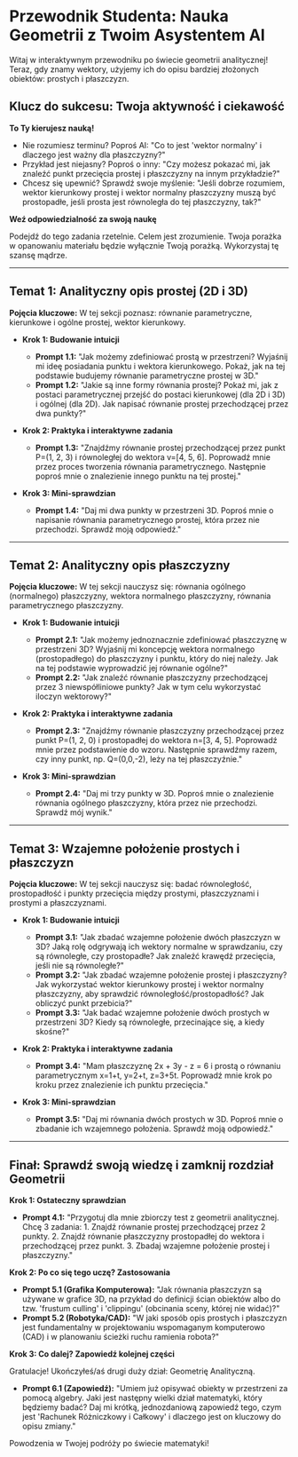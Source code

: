 # Przewodnik Studenta: Nauka Geometrii z Twoim Asystentem AI

Witaj w interaktywnym przewodniku po świecie geometrii analitycznej! Teraz, gdy znamy wektory, użyjemy ich do opisu bardziej złożonych obiektów: prostych i płaszczyzn.

## Klucz do sukcesu: Twoja aktywność i ciekawość

**To Ty kierujesz nauką!**

* Nie rozumiesz terminu? Poproś AI: "Co to jest 'wektor normalny' i dlaczego jest ważny dla płaszczyzny?"
* Przykład jest niejasny? Poproś o inny: "Czy możesz pokazać mi, jak znaleźć punkt przecięcia prostej i płaszczyzny na innym przykładzie?"
* Chcesz się upewnić? Sprawdź swoje myślenie: "Jeśli dobrze rozumiem, wektor kierunkowy prostej i wektor normalny płaszczyzny muszą być prostopadłe, jeśli prosta jest równoległa do tej płaszczyzny, tak?"

**Weź odpowiedzialność za swoją naukę**

Podejdź do tego zadania rzetelnie. Celem jest zrozumienie. Twoja porażka w opanowaniu materiału będzie wyłącznie Twoją porażką. Wykorzystaj tę szansę mądrze.

---

## Temat 1: Analityczny opis prostej (2D i 3D)

**Pojęcia kluczowe:** W tej sekcji poznasz: równanie parametryczne, kierunkowe i ogólne prostej, wektor kierunkowy.

* **Krok 1: Budowanie intuicji**
    * **Prompt 1.1:** "Jak możemy zdefiniować prostą w przestrzeni? Wyjaśnij mi ideę posiadania punktu i wektora kierunkowego. Pokaż, jak na tej podstawie budujemy równanie parametryczne prostej w 3D."
    * **Prompt 1.2:** "Jakie są inne formy równania prostej? Pokaż mi, jak z postaci parametrycznej przejść do postaci kierunkowej (dla 2D i 3D) i ogólnej (dla 2D). Jak napisać równanie prostej przechodzącej przez dwa punkty?"

* **Krok 2: Praktyka i interaktywne zadania**
    * **Prompt 1.3:** "Znajdźmy równanie prostej przechodzącej przez punkt P=(1, 2, 3) i równoległej do wektora v=[4, 5, 6]. Poprowadź mnie przez proces tworzenia równania parametrycznego. Następnie poproś mnie o znalezienie innego punktu na tej prostej."

* **Krok 3: Mini-sprawdzian**
    * **Prompt 1.4:** "Daj mi dwa punkty w przestrzeni 3D. Poproś mnie o napisanie równania parametrycznego prostej, która przez nie przechodzi. Sprawdź moją odpowiedź."

---

## Temat 2: Analityczny opis płaszczyzny

**Pojęcia kluczowe:** W tej sekcji nauczysz się: równania ogólnego (normalnego) płaszczyzny, wektora normalnego płaszczyzny, równania parametrycznego płaszczyzny.

* **Krok 1: Budowanie intuicji**
    * **Prompt 2.1:** "Jak możemy jednoznacznie zdefiniować płaszczyznę w przestrzeni 3D? Wyjaśnij mi koncepcję wektora normalnego (prostopadłego) do płaszczyzny i punktu, który do niej należy. Jak na tej podstawie wyprowadzić jej równanie ogólne?"
    * **Prompt 2.2:** "Jak znaleźć równanie płaszczyzny przechodzącej przez 3 niewspółliniowe punkty? Jak w tym celu wykorzystać iloczyn wektorowy?"

* **Krok 2: Praktyka i interaktywne zadania**
    * **Prompt 2.3:** "Znajdźmy równanie płaszczyzny przechodzącej przez punkt P=(1, 2, 0) i prostopadłej do wektora n=[3, 4, 5]. Poprowadź mnie przez podstawienie do wzoru. Następnie sprawdźmy razem, czy inny punkt, np. Q=(0,0,-2), leży na tej płaszczyźnie."

* **Krok 3: Mini-sprawdzian**
    * **Prompt 2.4:** "Daj mi trzy punkty w 3D. Poproś mnie o znalezienie równania ogólnego płaszczyzny, która przez nie przechodzi. Sprawdź mój wynik."

---

## Temat 3: Wzajemne położenie prostych i płaszczyzn

**Pojęcia kluczowe:** W tej sekcji nauczysz się: badać równoległość, prostopadłość i punkty przecięcia między prostymi, płaszczyznami i prostymi a płaszczyznami.

* **Krok 1: Budowanie intuicji**
    * **Prompt 3.1:** "Jak zbadać wzajemne położenie dwóch płaszczyzn w 3D? Jaką rolę odgrywają ich wektory normalne w sprawdzaniu, czy są równoległe, czy prostopadłe? Jak znaleźć krawędź przecięcia, jeśli nie są równoległe?"
    * **Prompt 3.2:** "Jak zbadać wzajemne położenie prostej i płaszczyzny? Jak wykorzystać wektor kierunkowy prostej i wektor normalny płaszczyzny, aby sprawdzić równoległość/prostopadłość? Jak obliczyć punkt przebicia?"
    * **Prompt 3.3:** "Jak badać wzajemne położenie dwóch prostych w przestrzeni 3D? Kiedy są równoległe, przecinające się, a kiedy skośne?"

* **Krok 2: Praktyka i interaktywne zadania**
    * **Prompt 3.4:** "Mam płaszczyznę 2x + 3y - z = 6 i prostą o równaniu parametrycznym x=1+t, y=2+t, z=3+5t. Poprowadź mnie krok po kroku przez znalezienie ich punktu przecięcia."

* **Krok 3: Mini-sprawdzian**
    * **Prompt 3.5:** "Daj mi równania dwóch prostych w 3D. Poproś mnie o zbadanie ich wzajemnego położenia. Sprawdź moją odpowiedź."

---

## Finał: Sprawdź swoją wiedzę i zamknij rozdział Geometrii

**Krok 1: Ostateczny sprawdzian**

* **Prompt 4.1:** "Przygotuj dla mnie zbiorczy test z geometrii analitycznej. Chcę 3 zadania: 1. Znajdź równanie prostej przechodzącej przez 2 punkty. 2. Znajdź równanie płaszczyzny prostopadłej do wektora i przechodzącej przez punkt. 3. Zbadaj wzajemne położenie prostej i płaszczyzny."

**Krok 2: Po co się tego uczę? Zastosowania**

* **Prompt 5.1 (Grafika Komputerowa):** "Jak równania płaszczyzn są używane w grafice 3D, na przykład do definicji ścian obiektów albo do tzw. 'frustum culling' i 'clippingu' (obcinania sceny, której nie widać)?"
* **Prompt 5.2 (Robotyka/CAD):** "W jaki sposób opis prostych i płaszczyzn jest fundamentalny w projektowaniu wspomaganym komputerowo (CAD) i w planowaniu ścieżki ruchu ramienia robota?"

**Krok 3: Co dalej? Zapowiedź kolejnej części**

Gratulacje! Ukończyłeś/aś drugi duży dział: Geometrię Analityczną.
* **Prompt 6.1 (Zapowiedź):** "Umiem już opisywać obiekty w przestrzeni za pomocą algebry. Jaki jest następny wielki dział matematyki, który będziemy badać? Daj mi krótką, jednozdaniową zapowiedź tego, czym jest 'Rachunek Różniczkowy i Całkowy' i dlaczego jest on kluczowy do opisu zmiany."

Powodzenia w Twojej podróży po świecie matematyki!